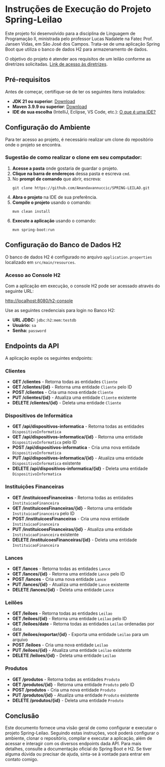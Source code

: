 <h1>Instruções de Execução do Projeto Spring-Leilao</h1>

<p>Este projeto foi desenvolvido para a disciplina de Linguagem de Programação II, ministrada pelo professor Lucas Nadalete na Fatec Prof. Jansen Vidas, em São José dos Campos. Trata-se de uma aplicação Spring Boot que utiliza o banco de dados H2 para armazenamento de dados.</p>

<p>O objetivo do projeto é atender aos requisitos de um leilão conforme as diretrizes solicitadas. <a href="https://github.com/Amandavannuccic/SPRING-LEILAO/blob/main/Diretiz%20de%20projeto%20-%20Spring-Leilao%202024.pdf">Link de acesso às diretrizes</a>.</p>

<h2>Pré-requisitos</h2>

<p>Antes de começar, certifique-se de ter os seguintes itens instalados:</p>
<ul>
  <li><strong>JDK 21 ou superior</strong>: <a href="https://www.oracle.com/br/java/technologies/downloads/">Download</a></li>
  <li><strong>Maven 3.9.9 ou superior</strong>: <a href="https://maven.apache.org/download.cgi">Download</a></li>
  <li><strong>IDE de sua escolha</strong> (IntelliJ, Eclipse, VS Code, etc.): <a href="https://programae.org.br/cursoprogramacao/glossario/o-que-e-ide-em-programacao/">O que é uma IDE?</a></li>
</ul>

<h2>Configuração do Ambiente</h2>

<p>Para ter acesso ao projeto, é necessário realizar um clone do repositório onde o projeto se encontra.</p>

<h3>Sugestão de como realizar o clone em seu computador:</h3>
<ol>
  <li><strong>Acesse a pasta</strong> onde gostaria de guardar o projeto.</li>
  <li><strong>Clique na barra de endereços</strong> dessa pasta e escreva <code>cmd</code>.</li>
  <li>No <strong>prompt de comando</strong> que abrir, escreva:
    <pre><code>git clone https://github.com/Amandavannuccic/SPRING-LEILAO.git</code></pre>
  </li>
  <li><strong>Abra o projeto</strong> na IDE de sua preferência.</li>
  <li><strong>Compile o projeto</strong> usando o comando:
    <pre><code>mvn clean install</code></pre>
  </li>
  <li><strong>Execute a aplicação</strong> usando o comando:
    <pre><code>mvn spring-boot:run</code></pre>
  </li>
</ol>

<h2>Configuração do Banco de Dados H2</h2>

<p>O banco de dados H2 é configurado no arquivo <code>application.properties</code> localizado em <code>src/main/resources</code>.</p>

<h3>Acesso ao Console H2</h3>

<p>Com a aplicação em execução, o console H2 pode ser acessado através do seguinte URL:</p>
<p><a href="http://localhost:8080/h2-console">http://localhost:8080/h2-console</a></p>

<p>Use as seguintes credenciais para login no Banco H2:</p>
<ul>
  <li><strong>URL JDBC:</strong> <code>jdbc:h2:mem:testdb</code></li>
  <li><strong>Usuário:</strong> <code>sa</code></li>
  <li><strong>Senha:</strong> <code>password</code></li>
</ul>

<h2>Endpoints da API</h2>

<p>A aplicação expõe os seguintes endpoints:</p>

<h3>Clientes</h3>
<ul>
  <li><strong>GET /clientes</strong> - Retorna todas as entidades <code>Cliente</code></li>
  <li><strong>GET /clientes/{id}</strong> - Retorna uma entidade <code>Cliente</code> pelo ID</li>
  <li><strong>POST /clientes</strong> - Cria uma nova entidade <code>Cliente</code></li>
  <li><strong>PUT /clientes/{id}</strong> - Atualiza uma entidade <code>Cliente</code> existente</li>
  <li><strong>DELETE /clientes/{id}</strong> - Deleta uma entidade <code>Cliente</code></li>
</ul>

<h3>Dispositivos de Informática</h3>
<ul>
  <li><strong>GET /api/dispositivos-informatica</strong> - Retorna todas as entidades <code>DispositivoInformatica</code></li>
  <li><strong>GET /api/dispositivos-informatica/{id}</strong> - Retorna uma entidade <code>DispositivoInformatica</code> pelo ID</li>
  <li><strong>POST /api/dispositivos-informatica</strong> - Cria uma nova entidade <code>DispositivoInformatica</code></li>
  <li><strong>PUT /api/dispositivos-informatica/{id}</strong> - Atualiza uma entidade <code>DispositivoInformatica</code> existente</li>
  <li><strong>DELETE /api/dispositivos-informatica/{id}</strong> - Deleta uma entidade <code>DispositivoInformatica</code></li>
</ul>

<h3>Instituições Financeiras</h3>
<ul>
  <li><strong>GET /instituicoesFinanceiras</strong> - Retorna todas as entidades <code>InstituicaoFinanceira</code></li>
  <li><strong>GET /instituicoesFinanceiras/{id}</strong> - Retorna uma entidade <code>InstituicaoFinanceira</code> pelo ID</li>
  <li><strong>POST /instituicoesFinanceiras</strong> - Cria uma nova entidade <code>InstituicaoFinanceira</code></li>
  <li><strong>PUT /instituicoesFinanceiras/{id}</strong> - Atualiza uma entidade <code>InstituicaoFinanceira</code> existente</li>
  <li><strong>DELETE /instituicoesFinanceiras/{id}</strong> - Deleta uma entidade <code>InstituicaoFinanceira</code></li>
</ul>

<h3>Lances</h3>
<ul>
  <li><strong>GET /lances</strong> - Retorna todas as entidades <code>Lance</code></li>
  <li><strong>GET /lances/{id}</strong> - Retorna uma entidade <code>Lance</code> pelo ID</li>
  <li><strong>POST /lances</strong> - Cria uma nova entidade <code>Lance</code></li>
  <li><strong>PUT /lances/{id}</strong> - Atualiza uma entidade <code>Lance</code> existente</li>
  <li><strong>DELETE /lances/{id}</strong> - Deleta uma entidade <code>Lance</code></li>
</ul>

<h3>Leilões</h3>
<ul>
  <li><strong>GET /leiloes</strong> - Retorna todas as entidades <code>Leilao</code></li>
  <li><strong>GET /leiloes/{id}</strong> - Retorna uma entidade <code>Leilao</code> pelo ID</li>
  <li><strong>GET /leiloes/date</strong> - Retorna todas as entidades <code>Leilao</code> ordenadas por data</li>
  <li><strong>GET /leiloes/exportar/{id}</strong> - Exporta uma entidade <code>Leilao</code> para um arquivo</li>
  <li><strong>POST /leiloes</strong> - Cria uma nova entidade <code>Leilao</code></li>
  <li><strong>PUT /leiloes/{id}</strong> - Atualiza uma entidade <code>Leilao</code> existente</li>
  <li><strong>DELETE /leiloes/{id}</strong> - Deleta uma entidade <code>Leilao</code></li>
</ul>

<h3>Produtos</h3>
<ul>
  <li><strong>GET /produtos</strong> - Retorna todas as entidades <code>Produto</code></li>
  <li><strong>GET /produtos/{id}</strong> - Retorna uma entidade <code>Produto</code> pelo ID</li>
  <li><strong>POST /produtos</strong> - Cria uma nova entidade <code>Produto</code></li>
  <li><strong>PUT /produtos/{id}</strong> - Atualiza uma entidade <code>Produto</code> existente</li>
  <li><strong>DELETE /produtos/{id}</strong> - Deleta uma entidade <code>Produto</code></li>
</ul>

<h2>Conclusão</h2>

<p>Este documento fornece uma visão geral de como configurar e executar o projeto Spring-Leilao. Seguindo estas instruções, você poderá configurar o ambiente, clonar o repositório, compilar e executar a aplicação, além de acessar e interagir com os diversos endpoints dada API. Para mais detalhes, consulte a documentação oficial do Spring Boot e H2. Se tiver alguma dúvida ou precisar de ajuda, sinta-se à vontade para entrar em contato comigo.</p>
